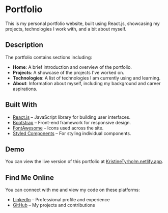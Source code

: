 # Portfolio

This is my personal portfolio website, built using React.js, showcasing my projects, technologies I work with, and a bit about myself.

## Description

The portfolio contains sections including:

- **Home**: A brief introduction and overview of the portfolio.
- **Projects**: A showcase of the projects I've worked on.
- **Technologies**: A list of technologies I am currently using and learning.
- **About**: Information about myself, including my background and career aspirations.

## Built With

- [React.js](https://reactjs.org/) – JavaScript library for building user interfaces.
- [Bootstrap](https://getbootstrap.com) – Front-end framework for responsive design.
- [FontAwesome](https://fontawesome.com) – Icons used across the site.
- [Styled Components](https://styled-components.com/) – For styling individual components.

## Demo

You can view the live version of this portfolio at [KristineTyrholm.netlify.app](https://kristinetyrholm.netlify.app/).

## Find Me Online

You can connect with me and view my code on these platforms:

- [LinkedIn](https://www.linkedin.com/in/kristine-tyrholm-7902172a4) – Professional profile and experience
- [GitHub](https://github.com/IceGreenGalactic) – My projects and contributions
